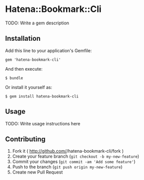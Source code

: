 # Hatena::Bookmark::Cli

TODO: Write a gem description

## Installation

Add this line to your application's Gemfile:

    gem 'hatena-bookmark-cli'

And then execute:

    $ bundle

Or install it yourself as:

    $ gem install hatena-bookmark-cli

## Usage

TODO: Write usage instructions here

## Contributing

1. Fork it ( http://github.com/<my-github-username>/hatena-bookmark-cli/fork )
2. Create your feature branch (`git checkout -b my-new-feature`)
3. Commit your changes (`git commit -am 'Add some feature'`)
4. Push to the branch (`git push origin my-new-feature`)
5. Create new Pull Request
